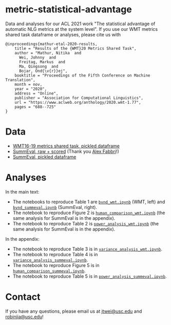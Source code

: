 # metric-statistical-advantage
Data and analyses for our ACL 2021 work "The statistical advantage of automatic NLG metrics at the system level". If you use our WMT metrics shared task dataframe or analyses, please cite us with
```
@inproceedings{mathur-etal-2020-results,
    title = "Results of the {WMT}20 Metrics Shared Task",
    author = "Mathur, Nitika  and
      Wei, Johnny  and
      Freitag, Markus  and
      Ma, Qingsong  and
      Bojar, Ond{\v{r}}ej",
    booktitle = "Proceedings of the Fifth Conference on Machine Translation",
    month = nov,
    year = "2020",
    address = "Online",
    publisher = "Association for Computational Linguistics",
    url = "https://www.aclweb.org/anthology/2020.wmt-1.77",
    pages = "688--725"
}
```

# Data
* [WMT16-19 metrics shared task, pickled dataframe](https://drive.google.com/file/d/1RZg1GbRYvyXHCv4R3lzoEiVCgPC2e9TT/view?usp=sharing)
* [SummEval, raw + scored](https://drive.google.com/file/d/148b2OkfYkSSVgjsYLl5wKKwrmdIkT2Eo/view?usp=sharing) (Thank you [Alex Fabbri](https://alex-fabbri.github.io/)!)
* [SummEval, pickled dataframe](https://drive.google.com/file/d/1bv6zJdXbvUxMCmWXSHW3-GicPPWN9f1F/view?usp=sharing)

# Analyses
In the main text:
* The notebooks to reproduce Table 1 are [`bvnd_wmt.ipynb`](bvnd_wmt.ipynb) (WMT, left) and [`bvnd_summeval.ipynb`](bvnd_summeval.ipynb) (SummEval, right).
* The notebook to reproduce Figure 2 is [`human_comparison_wmt.ipynb`](human_comparison_wmt.ipynb) (the same analysis for SummEval is in the appendix).
* The notebook to reproduce Table 2 is [`power_analysis_wmt.ipynb`](power_analysis_wmt.ipynb) (the same analysis for SummEval is in the appendix).

In the appendix:
* The notebook to reproduce Table 3 is in [`variance_analysis_wmt.ipynb`](variance_analysis_wmt.ipynb).
* The notebook to reproduce Table 4 is in [`variance_analysis_summeval.ipynb`](variance_analysis_summeval.ipynb).
* The notebook to reproduce Figure 5 is in [`human_comparison_summeval.ipynb`](human_comparison_summeval.ipynb).
* The notebook to reproduce Table 5 is in [`power_analysis_summeval.ipynb`](power_analysis_summeval.ipynb).

# Contact

If you have any questions, please email us at [jtwei@usc.edu](mailto:jtwei@usc.edu) and [robinjia@usc.edu](mailto:robinjia@usc.edu)!
